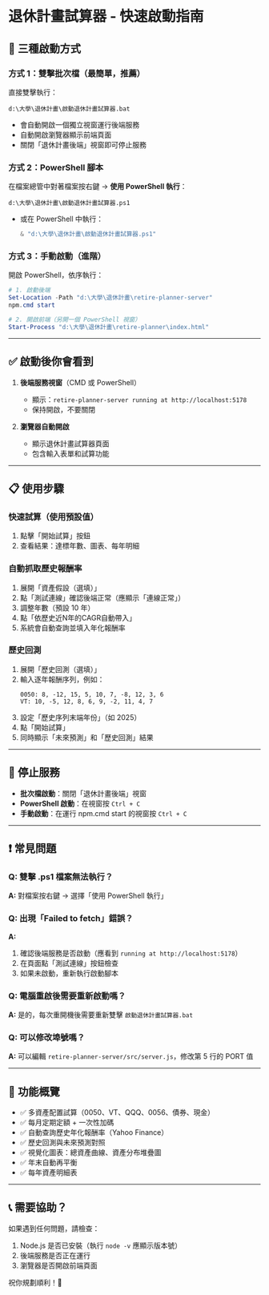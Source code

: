 # 退休計畫試算器 - 快速啟動指南

## 🚀 三種啟動方式

### 方式 1：雙擊批次檔（最簡單，推薦）
直接雙擊執行：
```
d:\大學\退休計畫\啟動退休計畫試算器.bat
```
- 會自動開啟一個獨立視窗運行後端服務
- 自動開啟瀏覽器顯示前端頁面
- 關閉「退休計畫後端」視窗即可停止服務

### 方式 2：PowerShell 腳本
在檔案總管中對著檔案按右鍵 → **使用 PowerShell 執行**：
```
d:\大學\退休計畫\啟動退休計畫試算器.ps1
```
- 或在 PowerShell 中執行：
  ```powershell
  & "d:\大學\退休計畫\啟動退休計畫試算器.ps1"
  ```

### 方式 3：手動啟動（進階）
開啟 PowerShell，依序執行：
```powershell
# 1. 啟動後端
Set-Location -Path "d:\大學\退休計畫\retire-planner-server"
npm.cmd start

# 2. 開啟前端（另開一個 PowerShell 視窗）
Start-Process "d:\大學\退休計畫\retire-planner\index.html"
```

---

## ✅ 啟動後你會看到

1. **後端服務視窗**（CMD 或 PowerShell）
   - 顯示：`retire-planner-server running at http://localhost:5178`
   - 保持開啟，不要關閉

2. **瀏覽器自動開啟**
   - 顯示退休計畫試算器頁面
   - 包含輸入表單和試算功能

---

## 📋 使用步驟

### 快速試算（使用預設值）
1. 點擊「開始試算」按鈕
2. 查看結果：達標年數、圖表、每年明細

### 自動抓取歷史報酬率
1. 展開「資產假設（選填）」
2. 點「測試連線」確認後端正常（應顯示「連線正常」）
3. 調整年數（預設 10 年）
4. 點「依歷史近N年的CAGR自動帶入」
5. 系統會自動查詢並填入年化報酬率

### 歷史回測
1. 展開「歷史回測（選填）」
2. 輸入逐年報酬序列，例如：
   ```
   0050: 8, -12, 15, 5, 10, 7, -8, 12, 3, 6
   VT: 10, -5, 12, 8, 6, 9, -2, 11, 4, 7
   ```
3. 設定「歷史序列末端年份」（如 2025）
4. 點「開始試算」
5. 同時顯示「未來預測」和「歷史回測」結果

---

## 🛑 停止服務

- **批次檔啟動**：關閉「退休計畫後端」視窗
- **PowerShell 啟動**：在視窗按 `Ctrl + C`
- **手動啟動**：在運行 npm.cmd start 的視窗按 `Ctrl + C`

---

## ❗ 常見問題

### Q: 雙擊 .ps1 檔案無法執行？
**A:** 對檔案按右鍵 → 選擇「使用 PowerShell 執行」

### Q: 出現「Failed to fetch」錯誤？
**A:** 
1. 確認後端服務是否啟動（應看到 `running at http://localhost:5178`）
2. 在頁面點「測試連線」按鈕檢查
3. 如果未啟動，重新執行啟動腳本

### Q: 電腦重啟後需要重新啟動嗎？
**A:** 是的，每次重開機後需要重新雙擊 `啟動退休計畫試算器.bat`

### Q: 可以修改埠號嗎？
**A:** 可以編輯 `retire-planner-server/src/server.js`，修改第 5 行的 PORT 值

---

## 🎯 功能概覽

- ✅ 多資產配置試算（0050、VT、QQQ、0056、債券、現金）
- ✅ 每月定期定額 + 一次性加碼
- ✅ 自動查詢歷史年化報酬率（Yahoo Finance）
- ✅ 歷史回測與未來預測對照
- ✅ 視覺化圖表：總資產曲線、資產分布堆疊圖
- ✅ 年末自動再平衡
- ✅ 每年資產明細表

---

## 📞 需要協助？

如果遇到任何問題，請檢查：
1. Node.js 是否已安裝（執行 `node -v` 應顯示版本號）
2. 後端服務是否正在運行
3. 瀏覽器是否開啟前端頁面

祝你規劃順利！🎉
